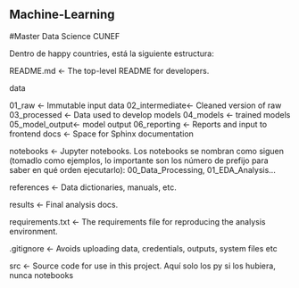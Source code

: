 ## Machine-Learning
#Master Data Science CUNEF

Dentro de happy countries, está la siguiente estructura:

README.md <- The top-level README for developers.

data

01_raw <- Immutable input data
02_intermediate<- Cleaned version of raw
03_processed <- Data used to develop models
04_models <- trained models
05_model_output<- model output
06_reporting <- Reports and input to frontend
docs <- Space for Sphinx documentation

notebooks <- Jupyter notebooks. Los notebooks se nombran como siguen (tomadlo como ejemplos, lo importante son los número de prefijo para saber en qué orden ejecutarlo): 00_Data_Processing, 01_EDA_Analysis...

references <- Data dictionaries, manuals, etc.

results <- Final analysis docs.

requirements.txt <- The requirements file for reproducing the analysis environment.

.gitignore <- Avoids uploading data, credentials, outputs, system files etc

src <- Source code for use in this project. Aquí solo los py si los hubiera, nunca notebooks

